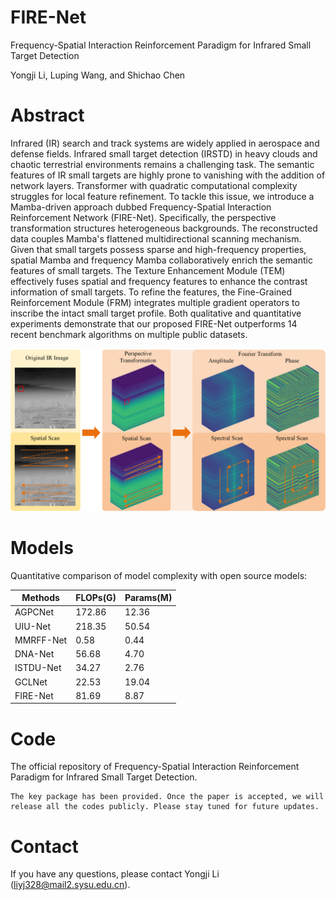 # FIRE-Net
Frequency-Spatial Interaction Reinforcement Paradigm for Infrared Small Target Detection

Yongji Li, Luping Wang, and Shichao Chen

# Abstract
Infrared (IR) search and track systems are widely applied in aerospace and defense fields. Infrared small target detection (IRSTD) in heavy clouds and chaotic terrestrial environments remains a challenging task. The semantic features of IR small targets are highly prone to vanishing with the addition of network layers. Transformer with quadratic computational complexity struggles for local feature refinement. To tackle this issue, we introduce a Mamba-driven approach dubbed Frequency-Spatial Interaction Reinforcement Network (FIRE-Net). Specifically, the perspective transformation structures heterogeneous backgrounds. The reconstructed data couples Mamba's flattened multidirectional scanning mechanism. Given that small targets possess sparse and high-frequency properties, spatial Mamba and frequency Mamba collaboratively enrich the semantic features of small targets. The Texture Enhancement Module (TEM) effectively fuses spatial and frequency features to enhance the contrast information of small targets. To refine the features, the Fine-Grained Reinforcement Module (FRM) integrates multiple gradient operators to inscribe the intact small target profile. Both qualitative and quantitative experiments demonstrate that our proposed FIRE-Net outperforms 14 recent benchmark algorithms on multiple public datasets.


<p align="center">
<img src="Figures/intro.png">
</p>



# Models
Quantitative comparison of model complexity with open source models:

|Methods   | FLOPs(G) | Params(M)   |
|--------|-----|--------|
| AGPCNet   | 172.86  | 12.36   |
| UIU-Net   | 218.35  | 50.54   |
| MMRFF-Net   | 0.58  | 0.44   |
| DNA-Net   | 56.68  | 4.70   |
| ISTDU-Net   | 34.27  | 2.76   |
| GCLNet   | 22.53  | 19.04   |
| FIRE-Net   | 81.69  | 8.87   |



# Code
The official repository of Frequency-Spatial Interaction Reinforcement Paradigm for Infrared Small Target Detection.
  ```
The key package has been provided. Once the paper is accepted, we will release all the codes publicly. Please stay tuned for future updates. 
  ```

# Contact
If you have any questions, please contact Yongji Li (liyj328@mail2.sysu.edu.cn).





 
